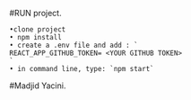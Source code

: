 #RUN project.

    •clone project
    • npm install
    • create a .env file and add : `
    REACT_APP_GITHUB_TOKEN= <YOUR GITHUB TOKEN>
    `
    • in command line, type: `npm start`

#Madjid Yacini.

